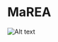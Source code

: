 # MaREA
![Alt text](https://github.com/BIMIB-DISCo/MaREA/edit/master/Images/prepareData.png?raw=true "Title")
